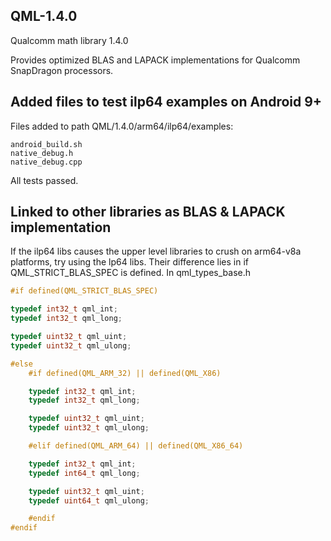 ## QML-1.4.0
Qualcomm math library 1.4.0 

Provides optimized BLAS and LAPACK implementations for Qualcomm SnapDragon processors.

## Added files to test ilp64 examples on Android 9+

Files added to path QML/1.4.0/arm64/ilp64/examples: 

	android_build.sh
	native_debug.h
	native_debug.cpp

All tests passed. 

## Linked to other libraries as BLAS & LAPACK implementation 

If the ilp64 libs causes the upper level libraries to crush on arm64-v8a platforms, try using the lp64 libs. Their difference lies in if QML_STRICT_BLAS_SPEC is defined. In qml_types_base.h
```cpp
#if defined(QML_STRICT_BLAS_SPEC)

typedef int32_t qml_int;
typedef int32_t qml_long;

typedef uint32_t qml_uint;
typedef uint32_t qml_ulong;

#else
    #if defined(QML_ARM_32) || defined(QML_X86)

    typedef int32_t qml_int;
    typedef int32_t qml_long;

    typedef uint32_t qml_uint;
    typedef uint32_t qml_ulong;

    #elif defined(QML_ARM_64) || defined(QML_X86_64)

    typedef int32_t qml_int;
    typedef int64_t qml_long;

    typedef uint32_t qml_uint;
    typedef uint64_t qml_ulong;

    #endif
#endif
```

